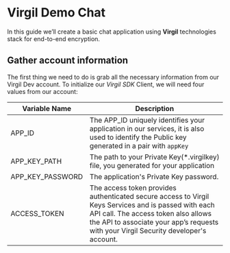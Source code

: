 # Virgil Demo Chat

In this guide we’ll create a basic chat application using **Virgil** technologies stack for end-to-end encryption.

## Gather account information

The first thing we need to do is grab all the necessary information from our Virgil Dev account. To initialize our *Virgil SDK* Client, we will need four values from our account:


| Variable Name                     | Description                    |
|-----------------------------------|--------------------------------|
| APP_ID                            | The APP_ID uniquely identifies your application in our services, it is also used to identify the Public key generated in a pair with ``appKey`` |
| APP_KEY_PATH               | The path to your Private Key(*.virgilkey) file, you generated for your application  |
| APP_KEY_PASSWORD   | The application's Private Key password.  |
| ACCESS_TOKEN               | The access token provides authenticated secure access to Virgil Keys Services and is passed with each API call. The access token also allows the API to associate your app’s requests with your Virgil Security developer's account. |






